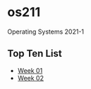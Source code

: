# os211
Operating Systems 2021-1

## Top Ten List
* [Week 01](https://calmeryan.github.io/os211/W01/)
* [Week 02](https://calmeryan.github.io/os211/W02/)
